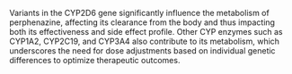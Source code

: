Variants in the CYP2D6 gene significantly influence the metabolism of perphenazine, affecting its clearance from the body and thus impacting both its effectiveness and side effect profile. Other CYP enzymes such as CYP1A2, CYP2C19, and CYP3A4 also contribute to its metabolism, which underscores the need for dose adjustments based on individual genetic differences to optimize therapeutic outcomes.